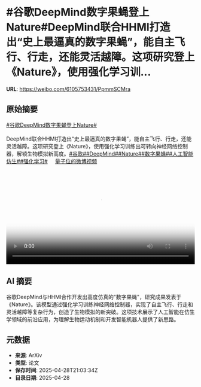 # #谷歌DeepMind数字果蝇登上Nature#DeepMind联合HHMI打造出“史上最逼真的数字果蝇”，能自主飞行、行走，还能灵活越障。这项研究登上《Nature》，使用强化学习训...

**URL**: https://weibo.com/6105753431/PpmmSCMra

## 原始摘要

<a href="https://m.weibo.cn/search?containerid=231522type%3D1%26t%3D10%26q%3D%23%E8%B0%B7%E6%AD%8CDeepMind%E6%95%B0%E5%AD%97%E6%9E%9C%E8%9D%87%E7%99%BB%E4%B8%8ANature%23&amp;extparam=%23%E8%B0%B7%E6%AD%8CDeepMind%E6%95%B0%E5%AD%97%E6%9E%9C%E8%9D%87%E7%99%BB%E4%B8%8ANature%23" data-hide=""><span class="surl-text">#谷歌DeepMind数字果蝇登上Nature#</span></a><br><br>DeepMind联合HHMI打造出“史上最逼真的数字果蝇”，能自主飞行、行走，还能灵活越障。这项研究登上《Nature》，使用强化学习训练出可转向神经网络控制器，解锁生物模拟新高度。<a href="https://m.weibo.cn/search?containerid=231522type%3D1%26t%3D10%26q%3D%23%E8%B0%B7%E6%AD%8C%23&amp;isnewpage=1" data-hide=""><span class="surl-text">#谷歌#</span></a><a href="https://m.weibo.cn/search?containerid=231522type%3D1%26t%3D10%26q%3D%23DeepMind%23" data-hide=""><span class="surl-text">#DeepMind#</span></a><a href="https://m.weibo.cn/search?containerid=231522type%3D1%26t%3D10%26q%3D%23Nature%23" data-hide=""><span class="surl-text">#Nature#</span></a><a href="https://m.weibo.cn/search?containerid=231522type%3D1%26t%3D10%26q%3D%23%E6%95%B0%E5%AD%97%E6%9E%9C%E8%9D%87%23&amp;extparam=%23%E6%95%B0%E5%AD%97%E6%9E%9C%E8%9D%87%23" data-hide=""><span class="surl-text">#数字果蝇#</span></a><a href="https://m.weibo.cn/search?containerid=231522type%3D1%26t%3D10%26q%3D%23%E4%BA%BA%E5%B7%A5%E6%99%BA%E8%83%BD%E4%BB%BF%E7%94%9F%23&amp;extparam=%23%E4%BA%BA%E5%B7%A5%E6%99%BA%E8%83%BD%E4%BB%BF%E7%94%9F%23" data-hide=""><span class="surl-text">#人工智能仿生#</span></a><a href="https://m.weibo.cn/search?containerid=231522type%3D1%26t%3D10%26q%3D%23%E5%BC%BA%E5%8C%96%E5%AD%A6%E4%B9%A0%23&amp;isnewpage=1" data-hide=""><span class="surl-text">#强化学习#</span></a> <a href="https://video.weibo.com/show?fid=1034:5160440028921909" data-hide=""><span class="url-icon"><img style="width: 1rem;height: 1rem" src="https://h5.sinaimg.cn/upload/2015/09/25/3/timeline_card_small_video_default.png" referrerpolicy="no-referrer"></span><span class="surl-text">量子位的微博视频</span></a> <br clear="both"><div style="clear: both"></div><video controls="controls" poster="https://tvax2.sinaimg.cn/orj480/006Fd7o3gy1i0wln0pb0yj30u0140hbs.jpg" style="width: 100%"><source src="https://f.video.weibocdn.com/o0/G7RMvaUWlx08nPl1uxe001041200xXwP0E010.mp4?label=mp4_720p&amp;template=720x1280.24.0&amp;ori=0&amp;ps=1CwnkDw1GXwCQx&amp;Expires=1745877734&amp;ssig=trmnpKm0Lw&amp;KID=unistore,video"><source src="https://f.video.weibocdn.com/o0/djGDBG31lx08nPl173K001041200kuQ80E010.mp4?label=mp4_hd&amp;template=540x960.24.0&amp;ori=0&amp;ps=1CwnkDw1GXwCQx&amp;Expires=1745877734&amp;ssig=hhKHiGdZBE&amp;KID=unistore,video"><source src="https://f.video.weibocdn.com/o0/CzTDvkQGlx08nPl1b5Da01041200aYbq0E010.mp4?label=mp4_ld&amp;template=360x640.24.0&amp;ori=0&amp;ps=1CwnkDw1GXwCQx&amp;Expires=1745877734&amp;ssig=uhMZGjBH9W&amp;KID=unistore,video"><p>视频无法显示，请前往<a href="https://video.weibo.com/show?fid=1034%3A5160440028921909" target="_blank" rel="noopener noreferrer">微博视频</a>观看。</p></video>

## AI 摘要

谷歌DeepMind与HHMI合作开发出高度仿真的"数字果蝇"，研究成果发表于《Nature》。该模型通过强化学习训练神经网络控制器，实现了自主飞行、行走和灵活越障等复杂行为，创造了生物模拟的新突破。这项技术展示了人工智能在仿生学领域的前沿应用，为理解生物运动机制和开发智能机器人提供了新思路。

## 元数据

- **来源**: ArXiv
- **类型**: 论文
- **保存时间**: 2025-04-28T21:03:34Z
- **目录日期**: 2025-04-28
